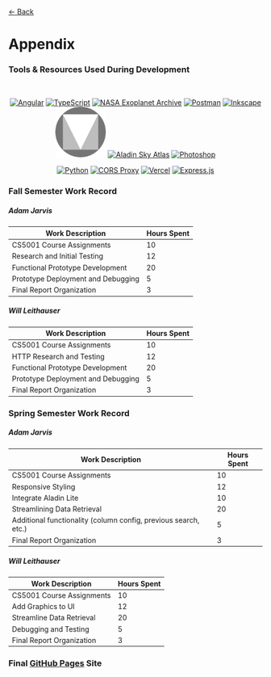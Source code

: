 [<- Back](./README.md)

# Appendix

### Tools & Resources Used During Development
<br>

<p align="center">
  <a target="_blank" href="https://angular.io/"><img src="https://angular.io/assets/images/logos/angular/angular.png" alt="Angular" width="100" /></a>
  <a target="_blank" href="https://www.typescriptlang.org/"><img src="https://upload.wikimedia.org/wikipedia/commons/thumb/4/4c/Typescript_logo_2020.svg/1200px-Typescript_logo_2020.svg.png" alt="TypeScript" width="100" /></a>
  <a target="_blank" href="https://exoplanetarchive.ipac.caltech.edu/"><img src="https://www.ipac.caltech.edu/system/activities/logos/24/small/nea_logo.png" alt="NASA Exoplanet Archive" width="150" /></a>
  <a target="_blank" href="https://www.postman.com/"><img src="https://res.cloudinary.com/postman/image/upload/t_team_logo/v1629869194/team/2893aede23f01bfcbd2319326bc96a6ed0524eba759745ed6d73405a3a8b67a8" alt="Postman" width="100" /></a>
  <a target="_blank" href="https://inkscape.org/"><img src="https://upload.wikimedia.org/wikipedia/commons/thumb/0/0d/Inkscape_Logo.svg/2048px-Inkscape_Logo.svg.png" alt="Inkscape" width="100" /></a>
  <a target="_blank" href="https://m3.material.io/"><img src="https://raw.githubusercontent.com/github/explore/80688e429a7d4ef2fca1e82350fe8e3517d3494d/topics/material-design/material-design.png" alt="Material Design" width="100" /></a>
  <a target="_blank" href="https://aladin.cds.unistra.fr/"><img src="https://rcsed2.voxastro.org/logos/aladin.png" alt="Aladin Sky Atlas" width="175" /></a>
    <a href="https://www.adobe.com/products/photoshop.html"><img src="https://upload.wikimedia.org/wikipedia/commons/thumb/a/af/Adobe_Photoshop_CC_icon.svg/640px-Adobe_Photoshop_CC_icon.svg.png" alt="Photoshop" width="100" /></a>
</p>

<p align="center">
  <a href="https://github.com/jarvisar/senior-design/tree/main/tools"><img src="https://upload.wikimedia.org/wikipedia/commons/thumb/c/c3/Python-logo-notext.svg/1869px-Python-logo-notext.svg.png" alt="Python" width="100" /></a>
  <a href="https://github.com/jarvisar/cors-proxy"><img src="https://i.imgur.com/ahIOnQp.png" alt="CORS Proxy" width="160" /></a>
  <a href="https://vercel.com/"><img src="https://static.wikia.nocookie.net/logopedia/images/a/a7/Vercel_favicon.svg/revision/latest/scale-to-width-down/250?cb=20221026155821" alt="Vercel" width="100" /></a>
    <a href="https://expressjs.com/"><img src="https://i.imgur.com/jv2R3CP.png" alt="Express.js" width="125" /></a>
</p>

### Fall Semester Work Record

##### Adam Jarvis
| Work Description | Hours Spent |
|-|-|
| CS5001 Course Assignments | 10 |
| Research and Initial Testing | 12 |
| Functional Prototype Development | 20 |
| Prototype Deployment and Debugging | 5 |
| Final Report Organization | 3 |

##### Will Leithauser
| Work Description | Hours Spent |
|-|-|
| CS5001 Course Assignments | 10 |
| HTTP Research and Testing | 12 |
| Functional Prototype Development | 20 |
| Prototype Deployment and Debugging | 5 |
| Final Report Organization | 3 |

### Spring Semester Work Record

##### Adam Jarvis
| Work Description | Hours Spent |
|-|-|
| CS5001 Course Assignments | 10 |
| Responsive Styling | 12 |
| Integrate Aladin Lite | 10 |
| Streamlining Data Retrieval | 20 |
| Additional functionality (column config, previous search, etc.) | 5 |
| Final Report Organization | 3 |

##### Will Leithauser
| Work Description | Hours Spent |
|-|-|
| CS5001 Course Assignments | 10 |
| Add Graphics to UI | 12 |
| Streamline Data Retrieval | 20 |
| Debugging and Testing | 5 |
| Final Report Organization | 3 |

### Final [GitHub Pages](http://jarvisar.github.io/senior-design) Site

